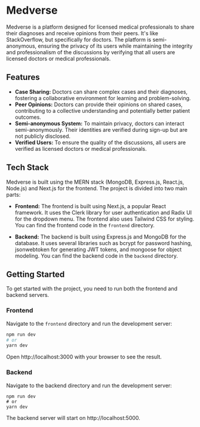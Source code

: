 # Medverse

Medverse is a platform designed for licensed medical professionals to share their diagnoses and receive opinions from their peers. It's like StackOverflow, but specifically for doctors. The platform is semi-anonymous, ensuring the privacy of its users while maintaining the integrity and professionalism of the discussions by verifying that all users are licensed doctors or medical professionals.

## Features

- **Case Sharing:** Doctors can share complex cases and their diagnoses, fostering a collaborative environment for learning and problem-solving.
- **Peer Opinions:** Doctors can provide their opinions on shared cases, contributing to a collective understanding and potentially better patient outcomes.
- **Semi-anonymous System:** To maintain privacy, doctors can interact semi-anonymously. Their identities are verified during sign-up but are not publicly disclosed.
- **Verified Users:** To ensure the quality of the discussions, all users are verified as licensed doctors or medical professionals.

## Tech Stack

Medverse is built using the MERN stack (MongoDB, Express.js, React.js, Node.js) and Next.js for the frontend. The project is divided into two main parts:

- **Frontend:** The frontend is built using Next.js, a popular React framework. It uses the Clerk library for user authentication and Radix UI for the dropdown menu. The frontend also uses Tailwind CSS for styling. You can find the frontend code in the `frontend` directory.

- **Backend:** The backend is built using Express.js and MongoDB for the database. It uses several libraries such as bcrypt for password hashing, jsonwebtoken for generating JWT tokens, and mongoose for object modeling. You can find the backend code in the `backend` directory.

## Getting Started

To get started with the project, you need to run both the frontend and backend servers.

### Frontend

Navigate to the `frontend` directory and run the development server:

```bash
npm run dev
# or
yarn dev
```
Open http://localhost:3000 with your browser to see the result.

### Backend

Navigate to the backend directory and run the development server:

```
npm run dev
# or
yarn dev
```
The backend server will start on http://localhost:5000.


